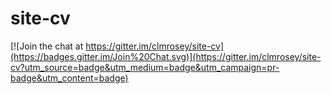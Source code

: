 # site-cv

[![Join the chat at https://gitter.im/clmrosey/site-cv](https://badges.gitter.im/Join%20Chat.svg)](https://gitter.im/clmrosey/site-cv?utm_source=badge&utm_medium=badge&utm_campaign=pr-badge&utm_content=badge)
